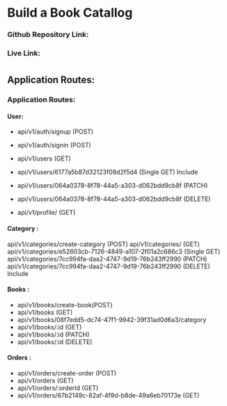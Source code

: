 # Build a Book Catallog

### Github Repository Link:

### Live Link: 

# 
## Application Routes:
### Application Routes:
#### User:
* api/v1/auth/signup (POST)
* api/v1/auth/signin (POST)
* api/v1/users (GET)
* api/v1/users/6177a5b87d32123f08d2f5d4 (Single GET) Include 

* api/v1/users/064a0378-8f78-44a5-a303-d062bdd9cb8f (PATCH)

* api/v1/users/064a0378-8f78-44a5-a303-d062bdd9cb8f (DELETE) 
* api/v1/profile/ (GET)

#### Category :
api/v1/categories/create-category (POST)
api/v1/categories/ (GET)
api/v1/categories/e52603cb-7126-4849-a107-2f01a2c686c3 (Single GET) 
api/v1/categories/7cc994fa-daa2-4747-9d19-76b243ff2990 (PATCH)
api/v1/categories/7cc994fa-daa2-4747-9d19-76b243ff2990 (DELETE) Include 

#### Books :
* api/v1/books/create-book(POST)
* api/v1/books (GET)
* api/v1/books/08f7edd5-dc74-47f1-9942-39f31ad0d6a3/category 
* api/v1/books/:id (GET)
* api/v1/books/:id (PATCH)
* api/v1/books/:id (DELETE)

#### Orders : 
* api/v1/orders/create-order (POST)
* api/v1/orders (GET)
* api/v1/orders/:orderId (GET)
* api/v1/orders/67b2149c-82af-4f9d-b8de-49a6eb70173e (GET)